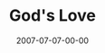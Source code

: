 ---
layout: message
category: message
series: "Fuel"
title: "God's Love"
date: 2007-07-07-00-00
message_id: 11
audio: "http://s3.amazonaws.com/crossroads-media/messages/audio/Fuel_04_God_is_Love_07-08-07_Wells.mp3"
audio-duration: "42:22"
tag: 
 - flv
 - wells
 - love
 - god-is-love
explicit: false
---